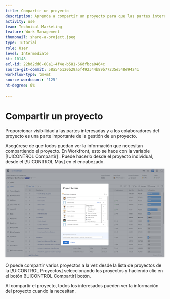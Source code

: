 ```yaml
---
title: Compartir un proyecto
description: Aprenda a compartir un proyecto para que las partes interesadas y otras interesadas en el proyecto puedan tener visibilidad del trabajo que se está realizando mediante [!DNL  Workfront].
activity: use
team: Technical Marketing
feature: Work Management
thumbnail: share-a-project.jpeg
type: Tutorial
role: User
level: Intermediate
kt: 10148
exl-id: 22bd2dd6-68a1-4f4e-b581-66dfbca0464c
source-git-commit: 58a545120b29a5f492344b89b77235e548e94241
workflow-type: tm+mt
source-wordcount: '125'
ht-degree: 0%

---
```


# Compartir un proyecto

Proporcionar visibilidad a las partes interesadas y a los colaboradores del proyecto es una parte importante de la gestión de un proyecto.

Asegúrese de que todos puedan ver la información que necesitan compartiendo el proyecto. En Workfront, esto se hace con la variable [!UICONTROL Compartir] . Puede hacerlo desde el proyecto individual, desde el [!UICONTROL Más] en el encabezado.

![Ventana Acceso al proyecto](assets/planner-fund-share-project-smaller.png)

O puede compartir varios proyectos a la vez desde la lista de proyectos de la [!UICONTROL Proyectos] seleccionando los proyectos y haciendo clic en el botón [!UICONTROL Compartir] botón.

Al compartir el proyecto, todos los interesados pueden ver la información del proyecto cuando la necesitan.

<!---
Learn More Icon
Share permissions on objects
Share a project
--->
